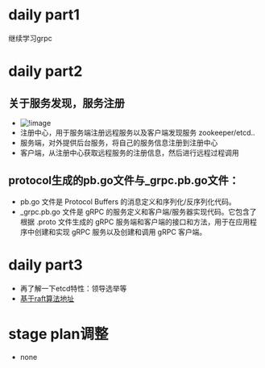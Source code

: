 # daily part1
继续学习grpc
# daily part2
## 关于服务发现，服务注册
* ![!image](https://pic4.zhimg.com/80/v2-636cdc84e5139cf5380dd38c88c03b97_720w.webp)
* 注册中心，用于服务端注册远程服务以及客户端发现服务 zookeeper/etcd..
* 服务端，对外提供后台服务，将自己的服务信息注册到注册中心
* 客户端，从注册中心获取远程服务的注册信息，然后进行远程过程调用
## protocol生成的pb.go文件与_grpc.pb.go文件：
* pb.go 文件是 Protocol Buffers 的消息定义和序列化/反序列化代码。
* _grpc.pb.go 文件是 gRPC 的服务定义和客户端/服务器实现代码。它包含了根据 .proto 文件生成的 gRPC 服务端和客户端的接口和方法，用于在应用程序中创建和实现 gRPC 服务以及创建和调用 gRPC 客户端。
# daily part3
* 再了解一下etcd特性：领导选举等
* [基于raft算法地址](http://thesecretlivesofdata.com/raft/)
# stage plan调整
* none
